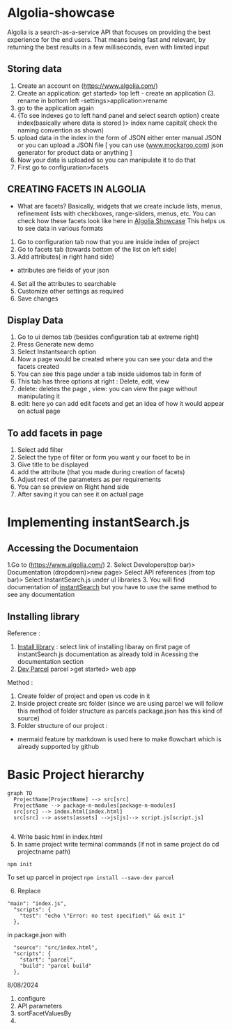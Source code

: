 # Algolia-showcase
Algolia is a search-as-a-service API that focuses on providing the best experience for the end users. That means being fast and relevant, by returning the best results in a few milliseconds, even with limited input


##  Storing data
1. Create an account on (https://www.algolia.com/)
2. Create an application: get started> top left - create an application
(3. rename in bottom left -settings>application>rename
4. go to the application again
5. {To see indexes go to left hand panel and select search option} create index(basically where data is stored )> index name capital( check the naming convention as shown)
6. upload data in the index in the form of JSON either enter manual JSON or you can upload a JSON file  [ you can use (www.mockaroo.com) json generator for product data or anything ]
7. Now your data is uploaded so you can manipulate it to do that 
8. First go to configuration>facets
   


##  CREATING FACETS IN ALGOLIA
- What are facets?
Basically, widgets that we create include lists, menus, refinement lists with checkboxes, range-sliders, menus, etc.
You can check how these facets look like here in [Algolia Showcase](https://www.algolia.com/doc/guides/building-search-ui/widgets/showcase/js/)
This helps us to see data in various formats

1.  Go to configuration tab now that you are inside index of project
2.  Go to facets tab (towards bottom of the list on left side) 
3.  Add attributes( in right hand side) 
- attributes are fields of your json 
4. Set all the attributes to searchable 
5. Customize other settings as required
6. Save changes

## Display Data
1. Go to ui demos tab (besides configuration tab at extreme right)
2. Press Generate new demo
3. Select Instantsearch option
4. Now a page would be created where you can see your data and the facets created
5. You can see this page under a tab inside uidemos tab in form of
6. This tab has three options at right : Delete, edit, view
7. delete: deletes the page , view: you can view the page without manipulating it
8. edit: here yo can add edit facets and get an idea of how it would appear on actual page

## To add facets in page
1. Select add filter
2. Select the type of filter or form you want y our facet to be in 
3. Give title to be displayed
4. add the attribute (that you made during creation of facets)
5. Adjust rest of the parameters as per requirements
6. You can se preview on Right hand side
7. After saving it you can see it on actual page

# Implementing instantSearch.js

## Accessing the Documentaion
1.Go to (https://www.algolia.com/)
2. Select Developers(top bar)> Documentation (dropdown)>new page> Select API references (from top bar)> Select InstantSearch.js under uI libraries
3. You will find documentation of [instantSearch](https://www.algolia.com/doc/api-reference/widgets/js/) but you have to use the same method to see any documentation


## Installing library 
Reference : 
1.  [Install library](https://www.algolia.com/doc/guides/building-search-ui/installation/js/)  : select link of installing libaray on first page of instantSearch.js documentation as already told in Acessing the documentation section
2.  [Dev Parcel](https://parceljs.org/getting-started/webapp/)   parcel >get started> web app

Method :
1. Create folder of project and open vs code in it
2. Inside project create src folder (since we are using parcel we will follow this method of folder structure as parcels package.json has this kind of source)
3. Folder structure of our project :
   
- mermaid feature by markdown is used here to make flowchart which is already supported by github 

# Basic Project hierarchy

```mermaid
graph TD
  ProjectName[ProjectName] --> src[src]
  ProjectName --> package-n-modules[package-n-modules]
  src[src] --> index.html[index.html]
  src[src] --> assets[assets] -->js[js]--> script.js[script.js]


```
4. Write basic html in index.html
5. In same project write terminal commands
(if not in same project do cd projectname path)

```npm init```

   To set up parcel in project
```npm install --save-dev parcel```  

6. Replace 
```
"main": "index.js",
  "scripts": {
    "test": "echo \"Error: no test specified\" && exit 1"
  },
```
  in package.json with 
```
  "source": "src/index.html",
  "scripts": {
    "start": "parcel",
    "build": "parcel build"
  },
```


8/08/2024
1. configure
2. API parameters
3. sortFacetValuesBy
4. 





   

   

   

